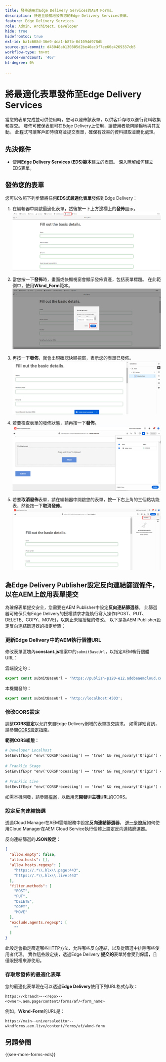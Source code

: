 ```yaml
---
title: 發佈適用於Edge Delivery Services的AEM Forms。
description: 快速且順暢地發佈您的Edge Delivery Services表單。
feature: Edge Delivery Services
role: Admin, Architect, Developer
hide: true
hidefromtoc: true
exl-id: ba1c608d-36e9-4ca1-b87b-0d1094d978db
source-git-commit: d48048ab130805d2be40ac3f7ee60e4269337cb5
workflow-type: tm+mt
source-wordcount: '467'
ht-degree: 0%

---
```


# 將最適化表單發佈至Edge Delivery Services

當您的表單完成並可供使用時，您可以發佈該表單，以供客戶存取以進行資料收集和提交。 發佈可確保表單可在Edge Delivery上使用，讓使用者能夠順暢地與其互動。 此程式可讓客戶即時填寫並提交表單，確保有效率的資料擷取並簡化處理。

## 先決條件

* 使用&#x200B;**Edge Delivery Services (EDS)範本**&#x200B;建立的表單。 [深入瞭解](/help/edge/docs/forms/universal-editor/getting-started-universal-editor.md)如何建立EDS表單。

## 發佈您的表單

您可以依照下列步驟將任何&#x200B;**EDS式最適化表單**&#x200B;發佈到Edge Delivery：

<!--1. Select the **Adaptive Form** that you want to publish and click the **Edit** ![edit icon](/help/forms/assets/edit.svg) icon.
   ![Select EDS-Based Form](/help/forms/assets/select-eds-based-form.png)-->

1. 在編輯器中開啟最適化表單，然後按一下上方邊欄上的&#x200B;**發佈**圖示。
   ![按一下發佈](/help/forms/assets/publish-icon-eds-form.png)

1. 當您按一下&#x200B;**發佈**&#x200B;時，畫面或快顯視窗會顯示發佈資產，包括表單標題。 在此範例中，使用&#x200B;**Wknd_Form**範本。
   ![按一下發佈](/help/forms/assets/on-click-publish.png)

1. 再按一下&#x200B;**發佈**，就會出現確認快顯視窗，表示您的表單已發佈。
   ![發佈成功](/help/forms/assets/publish-success.png)

1. 若要檢查表單的發佈狀態，請再按一下&#x200B;**發佈**。
   ![發佈狀態](/help/forms/assets/publish-status.png)

1. 若要&#x200B;**取消發佈**&#x200B;表單，請在編輯器中開啟您的表單，按一下右上角的三個點功能表，然後按一下&#x200B;**取消發佈**。
   ![取消發佈](/help/forms/assets/unpublish--form.png)

## 為Edge Delivery Publisher設定反向連結篩選條件，以在AEM上啟用表單提交

為確保表單提交安全，您需要在AEM Publisher中設定&#x200B;**反向連結篩選器**。 此篩選器可確保只有Edge Delivery的授權請求才能執行寫入操作(POST、PUT、DELETE、COPY、MOVE)，以防止未經授權的修改。 以下是為AEM Publisher設定反向連結篩選器的指定步驟：

### 更新Edge Delivery中的AEM執行個體URL

修改表單區塊內&#x200B;**constant.js**&#x200B;檔案中的`submitBaseUrl`，以指定AEM執行個體URL：

雲端設定的&#x200B;**：**

```js
export const submitBaseUrl = 'https://publish-p120-e12.adobeaemcloud.com';
```
本機開發的&#x200B;**：**

```js
export const submitBaseUrl = 'http://localhost:4503';
```

### 修改CORS設定

調整&#x200B;**CORS設定**&#x200B;以允許來自Edge Delivery網域的表單提交請求。 如需詳細資訊，請參閱[CORS設定指南](https://experienceleague.adobe.com/en/docs/experience-manager-learn/getting-started-with-aem-headless/deployments/configurations/cors)。

**範例CORS組態：**

```apache
# Developer Localhost
SetEnvIfExpr "env('CORSProcessing') == 'true' && req_novary('Origin') =~ m#(http://localhost(:\d+)?$)#" CORSTrusted=true

# Franklin Stage
SetEnvIfExpr "env('CORSProcessing') == 'true' && req_novary('Origin') =~ m#(https://.*\.hlx\.page$)#" CORSTrusted=true  

# Franklin Live
SetEnvIfExpr "env('CORSProcessing') == 'true' && req_novary('Origin') =~ m#(https://.*\.hlx\.live$)#" CORSTrusted=true
```
如需本機開發，請參閱[檔案](https://experienceleague.adobe.com/en/docs/experience-manager-cloud-service/content/headless/deployment/referrer-filter)，以啟用您&#x200B;**開發UI主機URL**&#x200B;的CORS。

### 設定反向連結篩選

透過Cloud Manager在AEM雲端服務中設定&#x200B;**反向連結篩選器**。 [進一步瞭解](https://experienceleague.adobe.com/en/docs/experience-manager-learn/foundation/security/understand-cross-origin-resource-sharing)如何使用Cloud Manager在AEM Cloud Service執行個體上設定反向連結篩選器。

反向連結篩選的&#x200B;**JSON設定：**

```json
{
  "allow.empty": false,
  "allow.hosts": [],
  "allow.hosts.regexp": [
    "https://.*\\.hlx\\.page:443",
    "https://.*\\.hlx\\.live:443"
  ],
  "filter.methods": [
    "POST",
    "PUT",
    "DELETE",
    "COPY",
    "MOVE"
  ],
  "exclude.agents.regexp": [
    ""
  ]
}
```

此設定會指定篩選哪些HTTP方法、允許哪些反向連結，以及從篩選中排除哪些使用者代理。 實作這些設定後，透過Edge Delivery **提交的**&#x200B;表單將會受到保護，且僅限授權來源使用。

### 存取您發佈的最適化表單

您的最適化表單現在可以透過&#x200B;**Edge Delivery**&#x200B;使用下列URL格式存取：

```
https://<branch>--<repo>--<owner>.aem.page/content/forms/af/<form_name>
```

例如，**Wknd-Form**&#x200B;的URL是：

```
https://main--universaleditor--wkndforms.aem.live/content/forms/af/wknd-form
```


## 另請參閱

{{see-more-forms-eds}}

